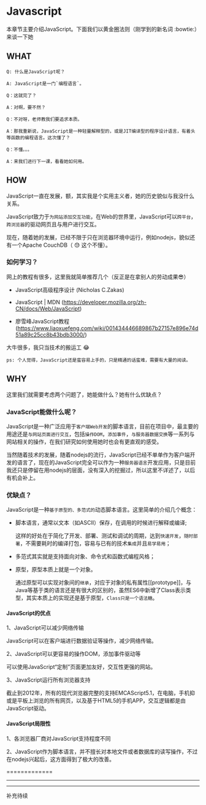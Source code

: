 # Javascript

本章节主要介绍JavaScript。下面我们以黄金圈法则（刚学到的新名词 :bowtie:）来谈一下她

## WHAT

    Q: 什么是JavaScript呢？

    A: JavaScript是一门`编程语言`。

    Q：这就完了？

    A：对啊，要不然？

    Q：不对呀，老师教我们要追求本质。

    A：那我重新说，JavaScript是一种轻量解释型的，或是JIT编译型的程序设计语言，有着头等函数的编程语言。这次懂了？

    Q：不懂。。。

    A：来我们进行下一课，看看她如何用。

## HOW

JavaScript一直在发展，额，其实我是个实用主义者，她的历史貌似与我没什么关系。<br>

JavaScript致力于`为网站添加交互功能`，在Web的世界里，JavaScript可以`跨平台`，`跨浏览器`的驱动网页且与用户进行交互。<br>

现在，随着她的发展，已经不限于只在浏览器环境中运行，例如nodejs，貌似还有一个Apache CouchDB（ :sweat: 这个不懂）。<br>

### 如何学习？

网上的教程有很多，这里我就简单推荐几个（反正是在拿别人的劳动成果:sunglasses:）<br>

* JavaScript高级程序设计  (Nicholas C.Zakas)

* JavaScript | MDN  (https://developer.mozilla.org/zh-CN/docs/Web/JavaScript)

* 廖雪峰JavaScript教程 (https://www.liaoxuefeng.com/wiki/001434446689867b27157e896e74d51a89c25cc8b43bdb3000/)

大牛很多，我只当技术的搬运工 :joy: <br>

    ps: 个人觉得，JavaScript还是蛮容易上手的，只是精通的话蛮难，需要有大量的阅读。

## WHY

这里我们就需要考虑两个问题了，她能做什么？她有什么优缺点？

### JavaScript能做什么呢？

JavaScript是一种广泛应用于`客户端Web开发`的脚本语言，目前在项目中，最主要的用途还是`与网站页面进行交互`，包括`操作DOM`，`添加事件`，`与服务器数据交换`等一系列与网站相关的操作，在我们研究如何使用她时也会有更直观的感受。<br>

当然随着技术的发展，随着nodejs的流行，JavaScript已经不单单作为客户端开发的语言了，现在的JavaScript完全可以作为一种`服务器语言`开发应用，只是目前我还只是停留在用nodejs的层面，没有深入的挖掘过，所以这里不详述了，以后有机会补上。<br>

### 优缺点？

JavaScript是一种`基于原型的、多范式的`动态脚本语言。这里简单的介绍几个概念：<br>

* 脚本语言，通常以文本（如ASCII）保存，在调用的时候进行解释或编译; <br>

  这样的好处在于简化了开发、部署、测试和调试的周期，达到`快速开发`，`随时部署`，不需要耗时的编译打包，容易与已有的技术`集成`并且`易学易用`；

* 多范式其实就是支持面向对象、命令式和函数式编程风格；

* 原型，原型本质上就是一个对象。 <br>

  通过原型可以实现对象间的`继承`，对应于对象的私有属性[[prototype]]，与Java等基于类的语言还是有很大的区别的，虽然ES6中新增了Class表示类型，其实本质上的实现还是基于原型，`Class只是一个语法糖`。

#### JavaScript的优点

1、JavaScript可以减少网络传输<br>

JavaScript可以在客户端进行数据验证等操作，减少网络传输。<br>

2、JavaScript可以更容易的操作DOM，添加事件驱动等<br>

可以使用JavaScript“定制”页面更加友好，交互性更强的网站。<br>

3、JavaScript运行所有浏览器支持<br>

截止到2012年，所有的现代浏览器完整的支持EMCAScript5.1，在电脑，手机抑或是平板上浏览的所有网页，以及基于HTML5的手机APP，交互逻辑都是由JavaScript驱动。<br>

#### JavaScript局限性

1、各浏览器厂商对JavaScript支持程度不同<br>

2、JavaScript作为脚本语言，并不擅长对本地文件或者数据库的读写操作，不过在nodejs兴起后，这方面得到了极大的改善。<br>

=============

-------------

****************

补充待续

